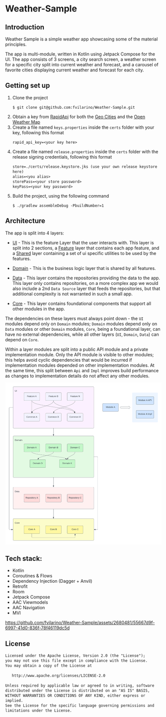 # Weather-Sample

## Introduction
Weather Sample is a simple weather app showcasing some of the material principles.

The app is multi-module, written in Kotlin using Jetpack Compose for the UI. The app consists of 3 screens, a city search screen, a weather screen for a specific city split into current weather and forecast, and a carousel of favorite cities displaying current weather and forecast for each city.

## Getting set up
1. Clone the project
    ```
    $ git clone git@github.com:fvilarino/Weather-Sample.git
    ```
2. Obtain a key from [RapidApi](https://rapidapi.com/) for both the [Geo Cities](https://rapidapi.com/wirefreethought/api/geodb-cities) and the [Open Weather Map](https://rapidapi.com/community/api/open-weather-map)
3. Create a file named `keys.properties` inside the `certs` folder with your key, following this format
    ```
    rapid_api_key=<your key here>
    ```
4. Create a file named `release.properties` inside the `certs` folder with the release signing credentials, following this format
    ```
    store=./certs/release.keystore.jks (use your own release keystore here)
    alias=<you alias>
    storePass=<your store password>
    keyPass=<your key password>
    ```
5. Build the project, using the following command
    ```
    $ ./gradlew assembleDebug -PbuildNumber=1
    ```

## Architecture
The app is split into 4 layers:

* [UI](./ui) - This is the feature Layer that the user interacts with. This layer is split into 2 sections, a [Feature](./ui/feature) layer that contains each app feature, and a [Shared](./ui/shared) layer containing a set of ui specific utilities to be used by the features.

* [Domain](./domain) - This is the business logic layer that is shared by all features.

* [Data](./data) - This layer contains the repositories providing the data to the app. This layer only contains repositories, on a more complex app we would also include a 2nd `Data Source` layer that feeds the repositories, but that additional complexity is not warranted in such a small app.

* [Core](./core) - This layer contains foundational components that support all other modules in the app.

The dependencies on these layers must always point down - the `UI` modules depend only on `Domain` modules; `Domain` modules depend only on `Data` modules or other `Domain` modules, `Core`, being a foundational layer, can have no external dependencies, while all other layers (`UI`, `Domain`, `Data`) can depend on `Core`.

Within a layer modules are split into a public API module and a private implementation module. Only the API module is visible to other modules; this helps avoid cyclic dependencies that would be incurred if implementation modules depended on other implementation modules. At the same time, this split between `Api` and `Impl` improves build performance as changes to implementation details do not affect any other modules.

![System Architecture](./docs/architecture/Architecture.png "Architecture Diagram")


## Tech stack:

* Kotlin
* Coroutines & Flows
* Dependency Injection (Dagger + Anvil)
* Retrofit
* Room
* Jetpack Compose
* AAC Viewmodels
* AAC Navigation
* MVI

https://github.com/fvilarino/Weather-Sample/assets/2680481/55667d9f-6997-41d0-836f-78f46119dc5d

## License

    Licensed under the Apache License, Version 2.0 (the "License");
    you may not use this file except in compliance with the License.
    You may obtain a copy of the License at

       http://www.apache.org/licenses/LICENSE-2.0

    Unless required by applicable law or agreed to in writing, software
    distributed under the License is distributed on an "AS IS" BASIS,
    WITHOUT WARRANTIES OR CONDITIONS OF ANY KIND, either express or implied.
    See the License for the specific language governing permissions and
    limitations under the License.
